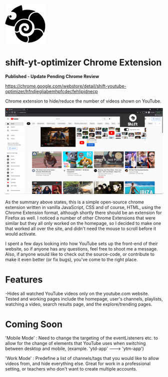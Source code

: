 ![logo icon of shift-yt-optimizer](./ui/icons/icon128px.png)
# shift-yt-optimizer Chrome Extension 

**Published - Update Pending Chrome Review**

https://chrome.google.com/webstore/detail/shift-youtube-optimizer/hfndjegliabemhpfcdecfehlipjdnecp


Chrome extension to hide/reduce the number of videos shown on YouTube.

![screenshot of shift-yt-optimizer in use](./screenshots/shift_yt_screenshot1.PNG)

As the summary above states, this is a simple open-source chrome extension written in vanilla JavaScript, CSS and of course, HTML, using the Chrome Extension format, although shortly there should be an extension for Firefox as well. I noticed a number of other Chrome Extensions that were similar but they all only worked on the homepage, so I decided to make one that worked all over the site, and didn't need the mouse to scroll before it would activate.

I spent a few days looking into how YouTube sets up the front-end of their website, so if anyone has any questions, feel free to shoot me a message. Also, if anyone would like to check out the source-code, or contribute to make it even better (or fix bugs), you've come to the right place.

# Features

-Hides all watched YouTube videos only on the youtube.com website. Tested and working pages include the homepage, user's channels, playlists, watching a video, search results page, and the explore/trending pages.

# Coming Soon

'Mobile Mode' : Need to change the targeting of the eventListeners etc. to allow for the change of elements that YouTube uses when switching between desktop and mobile, (example. 'ytd-app' ---> 'ytm-app')

'Work Mode' : Predefine a list of channels/tags that you would like to allow videos from, and hide everything else. Great for work in a professional setting, or teachers who don't want to create multiple accounts.
